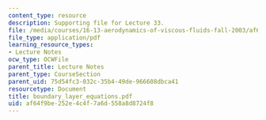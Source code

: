 ```yaml
---
content_type: resource
description: Supporting file for Lecture 33.
file: /media/courses/16-13-aerodynamics-of-viscous-fluids-fall-2003/af64f9be252e4c4f7a6d558a8d8724f8_boundary_layer_equations.pdf
file_type: application/pdf
learning_resource_types:
- Lecture Notes
ocw_type: OCWFile
parent_title: Lecture Notes
parent_type: CourseSection
parent_uid: 75d54fc3-032c-35b4-49de-966608dbca41
resourcetype: Document
title: boundary_layer_equations.pdf
uid: af64f9be-252e-4c4f-7a6d-558a8d8724f8
---
```

